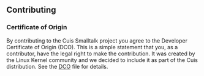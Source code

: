 ## Contributing

### Certificate of Origin

By contributing to the Cuis Smalltalk project you agree to the Developer Certificate of
Origin (DCO). This is a simple statement that you, as a contributor, have the legal right
to make the contribution. It was created by the Linux Kernel community and we decided
to include it as part of the Cuis distribution. See the [DCO](DCO) file for details.

